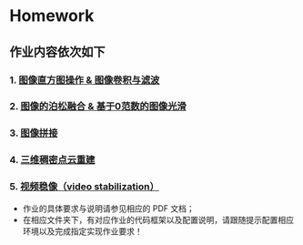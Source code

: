 # Homework

## 作业内容依次如下

### 1. [图像直⽅图操作 & 图像卷积与滤波](https://github.com/USTC3DV/Mathematical-Experiment/tree/main/Homework/Homework%2001)

### 2. [图像的泊松融合 & 基于0范数的图像光滑](https://github.com/USTC3DV/Mathematical-Experiment/tree/main/Homework/Homework%2002)

### 3. [图像拼接](https://github.com/USTC3DV/Mathematical-Experiment/tree/main/Homework/Homework%2003)

### 4. [三维稠密点云重建](https://github.com/USTC3DV/Mathematical-Experiment/tree/main/Homework/Homework%2004)

### 5. [视频稳像（video stabilization）](https://github.com/USTC3DV/Mathematical-Experiment/tree/main/Homework/Homework%2005)

 

- 作业的具体要求与说明请参见相应的 PDF 文档；
- 在相应文件夹下，有对应作业的代码框架以及配置说明，请跟随提示配置相应环境以及完成指定实现作业要求！
